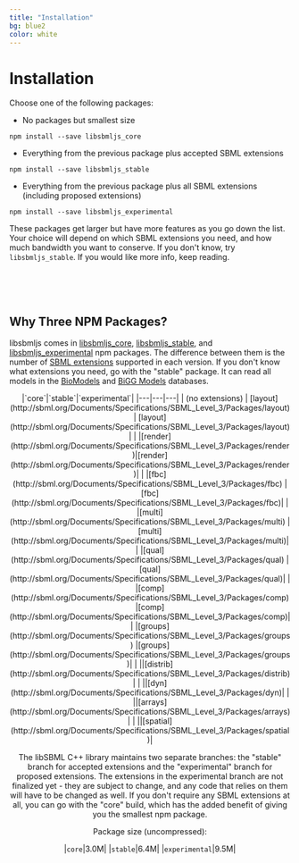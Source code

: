 ```yaml
---
title: "Installation"
bg: blue2
color: white
---
```


# Installation

Choose one of the following packages:

* No packages but smallest size
```
npm install --save libsbmljs_core
```

* Everything from the previous package plus accepted SBML extensions
```
npm install --save libsbmljs_stable
```

* Everything from the previous package plus all SBML extensions (including proposed extensions)
```
npm install --save libsbmljs_experimental
```

These packages get larger but have more features as you go down the list.
Your choice will depend on which SBML extensions you need, and how much
bandwidth you want to conserve.
If you don't know, try `libsbmljs_stable`.
If you would like more info, keep reading.

<br/>
<br/>
<br/>

## Why Three NPM Packages?

libsbmljs comes in [libsbmljs_core](https://www.npmjs.com/package/libsbmljs_core), [libsbmljs_stable](https://www.npmjs.com/package/libsbmljs_stable), and [libsbmljs_experimental](https://www.npmjs.com/package/libsbmljs_experimental) npm packages.
The difference between them is the number of [SBML extensions](http://sbml.org/Documents/Specifications#SBML_Level_3_Packages) supported in each version.
If you don't know what extensions you need, go with the "stable" package.
It can read all models in the [BioModels](http://www.ebi.ac.uk/biomodels/) and [BiGG Models](http://bigg.ucsd.edu/) databases.

<center/>
|`core`|`stable`|`experimental`|
|---|---|---|
| (no extensions) | [layout](http://sbml.org/Documents/Specifications/SBML_Level_3/Packages/layout) | [layout](http://sbml.org/Documents/Specifications/SBML_Level_3/Packages/layout) |
|   |[render](http://sbml.org/Documents/Specifications/SBML_Level_3/Packages/render)|[render](http://sbml.org/Documents/Specifications/SBML_Level_3/Packages/render)|
|   |[fbc](http://sbml.org/Documents/Specifications/SBML_Level_3/Packages/fbc) |[fbc](http://sbml.org/Documents/Specifications/SBML_Level_3/Packages/fbc)|
|   |[multi](http://sbml.org/Documents/Specifications/SBML_Level_3/Packages/multi) |[multi](http://sbml.org/Documents/Specifications/SBML_Level_3/Packages/multi)|
|   |[qual](http://sbml.org/Documents/Specifications/SBML_Level_3/Packages/qual) |[qual](http://sbml.org/Documents/Specifications/SBML_Level_3/Packages/qual)|
|   |[comp](http://sbml.org/Documents/Specifications/SBML_Level_3/Packages/comp) |[comp](http://sbml.org/Documents/Specifications/SBML_Level_3/Packages/comp)|
|   |[groups](http://sbml.org/Documents/Specifications/SBML_Level_3/Packages/groups) |[groups](http://sbml.org/Documents/Specifications/SBML_Level_3/Packages/groups)|
|   ||[distrib](http://sbml.org/Documents/Specifications/SBML_Level_3/Packages/distrib)|
|   ||[dyn](http://sbml.org/Documents/Specifications/SBML_Level_3/Packages/dyn)|
|   ||[arrays](http://sbml.org/Documents/Specifications/SBML_Level_3/Packages/arrays)|
|   ||[spatial](http://sbml.org/Documents/Specifications/SBML_Level_3/Packages/spatial)|

The libSBML C++ library maintains two separate branches:
the "stable" branch for accepted extensions
and the "experimental" branch for proposed extensions.
The extensions in the experimental branch are not finalized yet - they are subject to change,
and any code that relies on them will have to be changed as well.
If you don't require any SBML extensions at all, you can go with the "core" build, which has the added benefit of giving you the smallest npm package.

Package size (uncompressed):

|`core`|3.0M|
|`stable`|6.4M|
|`experimental`|9.5M|
